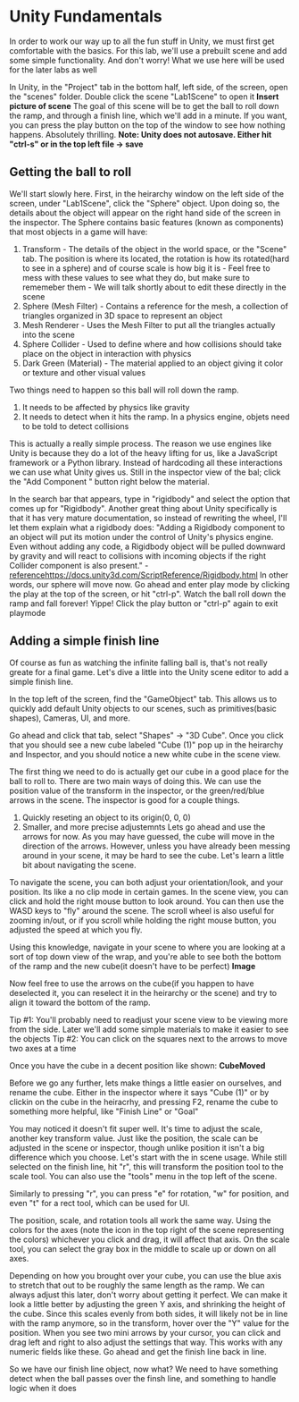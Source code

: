 # Unity Fundamentals
In order to work our way up to all the fun stuff in Unity, we must first get comfortable with the basics. For this lab, we'll use a prebuilt scene and add some simple functionality. And don't worry! What we use here will be used for the later labs as well

In Unity, in the "Project" tab in the bottom half, left side, of the screen, open the "scenes" folder. Double click the scene "Lab1Scene" to open it
**Insert picture of scene**
The goal of this scene will be to get the ball to roll down the ramp, and through a finish line, which we'll add in a minute.
If you want, you can press the play button on the top of the window to see how nothing happens. Absolutely thrilling.
**Note: Unity does not autosave. Either hit "ctrl-s" or in the top left file -> save**

## Getting the ball to roll
We'll start slowly here. First, in the heirarchy window on the left side of the screen, under "Lab1Scene", click the "Sphere" object. Upon doing so, the details about the object will appear on the right hand side of the screen in the inspector.
The Sphere contains basic features (known as components) that most objects in a game will have:
  1. Transform - The details of the object in the world space, or the "Scene" tab. The position is where its located, the rotation is how its rotated(hard to see in a sphere) and of course scale is how big it is
	- Feel free to mess with these values to see what they do, but make sure to rememeber them
	- We will talk shortly about to edit these directly in the scene
  2. Sphere (Mesh Filter) - Contains a reference for the mesh, a collection of triangles organized in 3D space to represent an object
  3. Mesh Renderer - Uses the Mesh Filter to put all the triangles actually into the scene
  4. Sphere Collider - Used to define where and how collisions should take place on the object in interaction with physics
  5. Dark Green (Material) - The material applied to an object giving it color or texture and other visual values

Two things need to happen so this ball will roll down the ramp. 
  1. It needs to be affected by physics like gravity
  2. It needs to detect when it hits the ramp. In a physics engine, objets need to be told to detect collisions

This is actually a really simple process. The reason we use engines like Unity is because they do a lot of the heavy lifting for us, like a JavaScript framework or a Python library. Instead of hardcoding all these interactions we can use what Unity gives us. Still in the inspector view of the bal; click the "Add Component " button right below the material.

In the search bar that appears, type in "rigidbody" and select the option that comes up for "Rigidbody". Another great thing about Unity specifically is that it has very mature documentation, so instead of rewriting the wheel, I'll let them explain what a rigidbody does: "Adding a Rigidbody component to an object will put its motion under the control of Unity's physics engine. Even without adding any code, a Rigidbody object will be pulled downward by gravity and will react to collisions with incoming objects if the right Collider component is also present." - [reference](https://docs.unity3d.com/ScriptReference/Rigidbody.html)https://docs.unity3d.com/ScriptReference/Rigidbody.html
In other words, our sphere will move now. Go ahead and enter play mode by clicking the play at the top of the screen, or hit "ctrl-p". Watch the ball roll down the ramp and fall forever! Yippe! Click the play button or "ctrl-p" again to exit playmode

## Adding a simple finish line
Of course as fun as watching the infinite falling ball is, that's not really greate for a final game. Let's dive a little into the Unity scene editor to add a simple finish line.

In the top left of the screen, find the "GameObject" tab. This allows us to quickly add default Unity objects to our scenes, such as primitives(basic shapes), Cameras, UI, and more.

Go ahead and click that tab, select "Shapes" -> "3D Cube". Once you click that you should see a new cube labeled "Cube (1)" pop up in the heirarchy and Inspector, and you should notice a new white cube in the scene view.

The first thing we need to do is actually get our cube in a good place for the ball to roll to. There are two main ways of doing this. We can use the position value of the transform in the inspector, or the green/red/blue arrows in the scene.
The inspector is good for a couple things.
  1. Quickly reseting an object to its origin(0, 0, 0)
  2. Smaller, and more precise adjustemnts
Lets go ahead and use the arrows for now. As you may have guessed, the cube will move in the direction of the arrows. However, unless you have already been messing around in your scene, it may be hard to see the cube. Let's learn a little bit about navigating the scene.

To navigate the scene, you can both adjust your orientation/look, and your position. Its like a no clip mode in certain games.
In the scene view, you can click and hold the right mouse button to look around. You can then use the WASD keys to "fly" around the scene. The scroll wheel is also useful for zooming in/out, or if you scroll while holding the right mouse button, you adjusted the speed at which you fly.

Using this knowledge, navigate in your scene to where you are looking at a sort of top down view of the wrap, and you're able to see both the bottom of the ramp and the new cube(it doesn't have to be perfect)
**Image**

Now feel free to use the arrows on the cube(if you happen to have deselected it, you can reselect it in the heirarchy or the scene) and try to align it toward the bottom of the ramp.

Tip #1: You'll probably need to readjust your scene view to be viewing more from the side. Later we'll add some simple materials to make it easier to see the objects
Tip #2: You can click on the squares next to the arrows to move two axes at a time

Once you have the cube in a decent position like shown:
**CubeMoved**

Before we go any further, lets make things a little easier on ourselves, and rename the cube. Either in the inspector where it says "Cube (1)" or by clickin on the cube in the heiracrhy, and pressing F2, rename the cube to something more helpful, like "Finish Line" or "Goal"

You may noticed it doesn't fit super well. It's time to adjust the scale, another key transform value. Just like the position, the scale can be adjusted in the scene or inspector, though unlike position it isn't a big difference which you choose.
Let's start with the in scene usage. While still selected on the finish line, hit "r", this will transform the position tool to the scale tool. You can also use the "tools" menu in the top left of the scene.

Similarly to pressing "r", you can press "e" for rotation, "w" for position, and even "t" for a rect tool, which can be used for UI.

The position, scale, and rotation tools all work the same way. Using the colors for the axes (note the icon in the top right of the scene representing the colors) whichever you click and drag, it will affect that axis. On the scale tool, you can select the gray box in the middle to scale up or down on all axes.

Depending on how you brought over your cube, you can use the blue axis to stretch that out to be roughly the same length as the ramp. We can always adjust this later, don't worry about getting it perfect. 
We can make it look a little better by adjusting the green Y axis, and shrinking the height of the cube. Since this scales evenly from both sides, it will likely not be in line with the ramp anymore, so in the transform, hover over the "Y" value for the position.
When you see two mini arrows by your cursor, you can click and drag left and right to also adjust the settings that way. This works with any numeric fields like these. Go ahead and get the finish line back in line.


So we have our finish line object, now what? We need to have something detect when the ball passes over the finsh line, and something to handle logic when it does